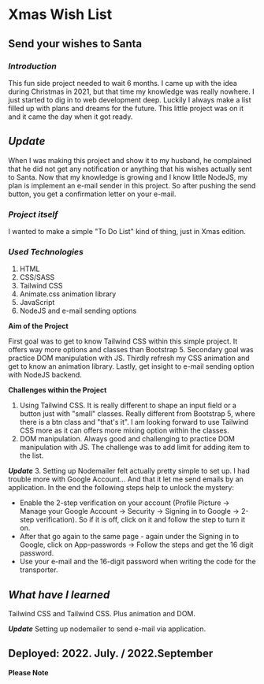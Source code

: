 # Xmas Wish List
## Send your wishes to Santa

### **_Introduction_**
This fun side project needed to wait 6 months. I came up with the idea during Christmas in 2021, but that time my knowledge was really nowhere. I just started to dig in to web development deep. Luckily I always make a list filled up with plans and dreams for the future. This little project was on it and it came the day when it got ready. 

## **_Update_**
When I was making this project and show it to my husband, he complained that he did not get any notification or anything that his wishes actually sent to Santa. Now that my knowledge is growing and I know little NodeJS, my plan is implement an e-mail sender in this project. So after pushing the send button, you get a confirmation letter on your e-mail. 
### **_Project itself_** 
 I wanted to make a simple "To Do List" kind of thing, just in Xmas edition.
 
 ### **_Used Technologies_**
 1. HTML
 2. CSS/SASS
 3. Tailwind CSS
 4. Animate.css animation library
 5. JavaScript
 5. NodeJS and e-mail sending options

**Aim of the Project**

First goal was to get to know Tailwind CSS within this simple project. It offers way more options and classes than Bootstrap 5. 
Secondary goal was practice DOM manipulation with JS.
Thirdly refresh my CSS animation and get to know an animation library.
Lastly, get insight to e-mail sending option with NodeJS backend.

**Challenges within the Project**

1. Using Tailwind CSS. It is really different to shape an input field or a button just with "small" classes. Really different from Bootstrap 5, where there is a btn class and "that's it". I am looking forward to use Tailwind CSS more as it can offers more mixing option within the classes.
2. DOM manipulation. Always good and challenging to practice DOM manipulation with JS. The challenge was to add limit for adding item to the list. 

**_Update_**
3. Setting up Nodemailer felt actually pretty simple to set up. I had trouble more with Google Account... And that it let me send emails by an application. In the end the following steps help to unlock the mystery:
- Enable the 2-step verification on your account (Profile Picture -> Manage your Google Account -> Security -> Signing in to Google -> 2-step verification). So if it is off, click on it and follow the step to turn it on.
- After that go again to the same page - again under the Signing in to Google, click on App-passwords -> Follow the steps and get the 16 digit password.
- Use your e-mail and the 16-digit password when writing the code for the transporter.
## **_What have I learned_**
Tailwind CSS and Tailwind CSS. Plus animation and DOM. 

**_Update_**
Setting up nodemailer to send e-mail via application.

## Deployed: 2022. July. / 2022.September

**Please Note**


